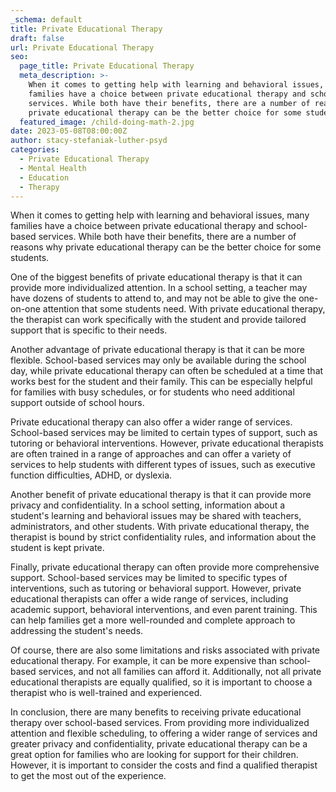 ```yaml
---
_schema: default
title: Private Educational Therapy
draft: false
url: Private Educational Therapy
seo:
  page_title: Private Educational Therapy
  meta_description: >-
    When it comes to getting help with learning and behavioral issues, many
    families have a choice between private educational therapy and school-based
    services. While both have their benefits, there are a number of reasons why
    private educational therapy can be the better choice for some students.
  featured_image: /child-doing-math-2.jpg
date: 2023-05-08T08:00:00Z
author: stacy-stefaniak-luther-psyd
categories:
  - Private Educational Therapy
  - Mental Health
  - Education
  - Therapy
---
```

When it comes to getting help with learning and behavioral issues, many families have a choice between private educational therapy and school-based services. While both have their benefits, there are a number of reasons why private educational therapy can be the better choice for some students.

One of the biggest benefits of private educational therapy is that it can provide more individualized attention. In a school setting, a teacher may have dozens of students to attend to, and may not be able to give the one-on-one attention that some students need. With private educational therapy, the therapist can work specifically with the student and provide tailored support that is specific to their needs.

Another advantage of private educational therapy is that it can be more flexible. School-based services may only be available during the school day, while private educational therapy can often be scheduled at a time that works best for the student and their family. This can be especially helpful for families with busy schedules, or for students who need additional support outside of school hours.

Private educational therapy can also offer a wider range of services. School-based services may be limited to certain types of support, such as tutoring or behavioral interventions. However, private educational therapists are often trained in a range of approaches and can offer a variety of services to help students with different types of issues, such as executive function difficulties, ADHD, or dyslexia.

Another benefit of private educational therapy is that it can provide more privacy and confidentiality. In a school setting, information about a student's learning and behavioral issues may be shared with teachers, administrators, and other students. With private educational therapy, the therapist is bound by strict confidentiality rules, and information about the student is kept private.

Finally, private educational therapy can often provide more comprehensive support. School-based services may be limited to specific types of interventions, such as tutoring or behavioral support. However, private educational therapists can offer a wide range of services, including academic support, behavioral interventions, and even parent training. This can help families get a more well-rounded and complete approach to addressing the student's needs.

Of course, there are also some limitations and risks associated with private educational therapy. For example, it can be more expensive than school-based services, and not all families can afford it. Additionally, not all private educational therapists are equally qualified, so it is important to choose a therapist who is well-trained and experienced.

In conclusion, there are many benefits to receiving private educational therapy over school-based services. From providing more individualized attention and flexible scheduling, to offering a wider range of services and greater privacy and confidentiality, private educational therapy can be a great option for families who are looking for support for their children. However, it is important to consider the costs and find a qualified therapist to get the most out of the experience.
